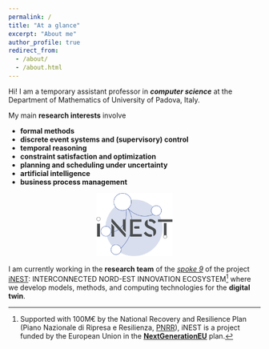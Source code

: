 ```yaml
---
permalink: /
title: "At a glance"
excerpt: "About me"
author_profile: true
redirect_from: 
  - /about/
  - /about.html
---
```


Hi! I am a temporary assistant professor in ***computer science*** at the Department of Mathematics of  University of Padova, Italy. 

My main **research interests** involve 

- **formal methods**
- **discrete event systems and (supervisory) control**
- **temporal reasoning**
- **constraint satisfaction and optimization**
- **planning and scheduling under uncertainty**
- **artificial intelligence**
- **business process management**

<center>
<img src="/images/Icone_spokes_300x300_Spoke_9.svg" width="30%" height="30%"/>
</center>

I am currently working in the **research team** of the *[spoke 9](https://www.consorzioinest.it/en/model-methods-computing-technologies-for-digital-twin-2/)* of the project [iNEST](https://www.consorzioinest.it/en/): INTERCONNECTED NORD-EST INNOVATION ECOSYSTEM[^1] where we develop models, methods, and computing technologies for the **digital twin**.

[^1]: Supported with 100M€ by the National Recovery and Resilience Plan (Piano Nazionale di Ripresa e Resilienza, [PNRR](https://www.mef.gov.it/en/focus/The-National-Recovery-and-Resilience-Plan-NRRP/)), iNEST is a project funded by the European Union in the [**NextGenerationEU**](https://next-generation-eu.europa.eu/index_en) plan.
